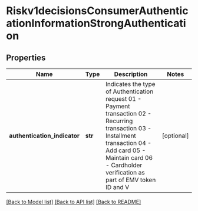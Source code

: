 # Riskv1decisionsConsumerAuthenticationInformationStrongAuthentication

## Properties
Name | Type | Description | Notes
------------ | ------------- | ------------- | -------------
**authentication_indicator** | **str** | Indicates the type of Authentication request  01 - Payment transaction  02 - Recurring transaction  03 - Installment transaction  04 - Add card  05 - Maintain card  06 - Cardholder verification as part of EMV token ID and V  | [optional] 

[[Back to Model list]](../README.md#documentation-for-models) [[Back to API list]](../README.md#documentation-for-api-endpoints) [[Back to README]](../README.md)


